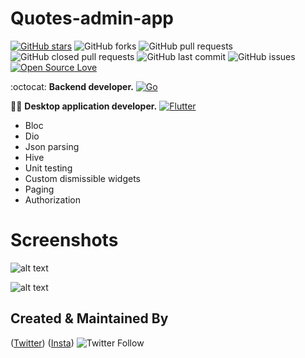 # Quotes-admin-app

[![GitHub stars](https://img.shields.io/github/stars/HopeQuotes/Quotes-app-?style=social)](https://github.com/HopeQuotes/Quotes-app-)
![GitHub forks](https://img.shields.io/github/forks/HopeQuotes/quotes-desktop-admin?style=social)
![GitHub pull requests](https://img.shields.io/github/issues-pr/HopeQuotes/quotes-desktop-admin)
![GitHub closed pull requests](https://img.shields.io/github/issues-pr-closed/HopeQuotes/quotes-desktop-admin)
![GitHub last commit](https://img.shields.io/github/last-commit/HopeQuotes/quotes-desktop-admin)
![GitHub issues](https://img.shields.io/github/issues-raw/HopeQuotes/quotes-desktop-admin)
[![Open Source Love](https://badges.frapsoft.com/os/v2/open-source.svg?v=103)](https://github.com/HopeQuotes/quotes-desktop-admin)

:octocat: **Backend developer.**
[![Go](https://img.shields.io/badge/go-%2300ADD8.svg?style=for-the-badge&logo=go&logoColor=white)](https://github.com/javlonrahimov)

👨‍🚀 **Desktop application developer.**
[![Flutter](https://img.shields.io/badge/Flutter-%2302569B.svg?style=for-the-badge&logo=Flutter&logoColor=white)](https://github.com/xaldarof)


- Bloc
- Dio
- Json parsing
- Hive
- Unit testing
- Custom dismissible widgets
- Paging
- Authorization

# Screenshots

![alt text](https://github.com/HopeQuotes/quotes-desktop-admin/blob/main/screenshots/admin_image1.png)

![alt text](https://github.com/HopeQuotes/quotes-desktop-admin/blob/main/screenshots/admin_image2.png)

## Created & Maintained By

([Twitter](https://www.twitter.com/xaldarof))  ([Insta](https://www.instagram.com/xaldarof))
![Twitter Follow](https://img.shields.io/twitter/follow/xaldarof?style=social)
